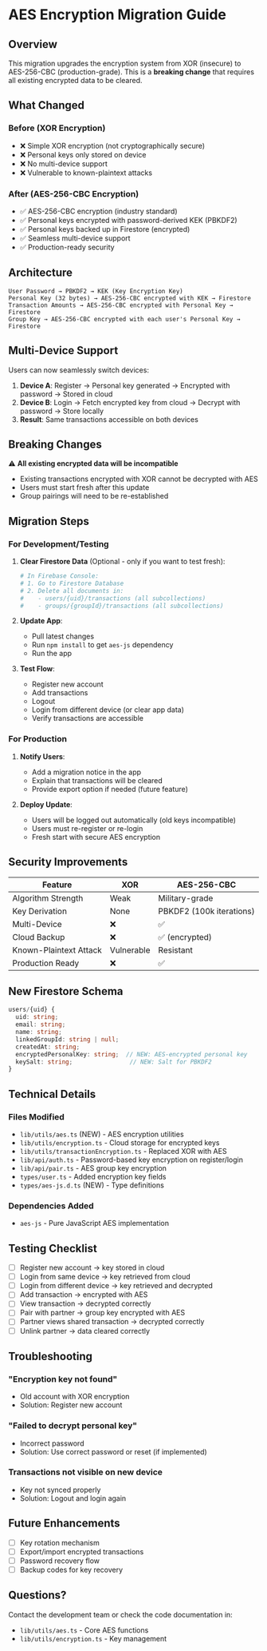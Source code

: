# AES Encryption Migration Guide

## Overview

This migration upgrades the encryption system from XOR (insecure) to AES-256-CBC (production-grade). This is a **breaking change** that requires all existing encrypted data to be cleared.

## What Changed

### Before (XOR Encryption)
- ❌ Simple XOR encryption (not cryptographically secure)
- ❌ Personal keys only stored on device
- ❌ No multi-device support
- ❌ Vulnerable to known-plaintext attacks

### After (AES-256-CBC Encryption)
- ✅ AES-256-CBC encryption (industry standard)
- ✅ Personal keys encrypted with password-derived KEK (PBKDF2)
- ✅ Personal keys backed up in Firestore (encrypted)
- ✅ Seamless multi-device support
- ✅ Production-ready security

## Architecture

```
User Password → PBKDF2 → KEK (Key Encryption Key)
Personal Key (32 bytes) → AES-256-CBC encrypted with KEK → Firestore
Transaction Amounts → AES-256-CBC encrypted with Personal Key → Firestore
Group Key → AES-256-CBC encrypted with each user's Personal Key → Firestore
```

## Multi-Device Support

Users can now seamlessly switch devices:

1. **Device A**: Register → Personal key generated → Encrypted with password → Stored in cloud
2. **Device B**: Login → Fetch encrypted key from cloud → Decrypt with password → Store locally
3. **Result**: Same transactions accessible on both devices

## Breaking Changes

⚠️ **All existing encrypted data will be incompatible**

- Existing transactions encrypted with XOR cannot be decrypted with AES
- Users must start fresh after this update
- Group pairings will need to be re-established

## Migration Steps

### For Development/Testing

1. **Clear Firestore Data** (Optional - only if you want to test fresh):
   ```bash
   # In Firebase Console:
   # 1. Go to Firestore Database
   # 2. Delete all documents in:
   #    - users/{uid}/transactions (all subcollections)
   #    - groups/{groupId}/transactions (all subcollections)
   ```

2. **Update App**:
   - Pull latest changes
   - Run `npm install` to get `aes-js` dependency
   - Run the app

3. **Test Flow**:
   - Register new account
   - Add transactions
   - Logout
   - Login from different device (or clear app data)
   - Verify transactions are accessible

### For Production

1. **Notify Users**:
   - Add a migration notice in the app
   - Explain that transactions will be cleared
   - Provide export option if needed (future feature)

2. **Deploy Update**:
   - Users will be logged out automatically (old keys incompatible)
   - Users must re-register or re-login
   - Fresh start with secure AES encryption

## Security Improvements

| Feature | XOR | AES-256-CBC |
|---------|-----|-------------|
| Algorithm Strength | Weak | Military-grade |
| Key Derivation | None | PBKDF2 (100k iterations) |
| Multi-Device | ❌ | ✅ |
| Cloud Backup | ❌ | ✅ (encrypted) |
| Known-Plaintext Attack | Vulnerable | Resistant |
| Production Ready | ❌ | ✅ |

## New Firestore Schema

```typescript
users/{uid} {
  uid: string;
  email: string;
  name: string;
  linkedGroupId: string | null;
  createdAt: string;
  encryptedPersonalKey: string;  // NEW: AES-encrypted personal key
  keySalt: string;                // NEW: Salt for PBKDF2
}
```

## Technical Details

### Files Modified

- `lib/utils/aes.ts` (NEW) - AES encryption utilities
- `lib/utils/encryption.ts` - Cloud storage for encrypted keys
- `lib/utils/transactionEncryption.ts` - Replaced XOR with AES
- `lib/api/auth.ts` - Password-based key encryption on register/login
- `lib/api/pair.ts` - AES group key encryption
- `types/user.ts` - Added encryption key fields
- `types/aes-js.d.ts` (NEW) - Type definitions

### Dependencies Added

- `aes-js` - Pure JavaScript AES implementation

## Testing Checklist

- [ ] Register new account → key stored in cloud
- [ ] Login from same device → key retrieved from cloud
- [ ] Login from different device → key retrieved and decrypted
- [ ] Add transaction → encrypted with AES
- [ ] View transaction → decrypted correctly
- [ ] Pair with partner → group key encrypted with AES
- [ ] Partner views shared transaction → decrypted correctly
- [ ] Unlink partner → data cleared correctly

## Troubleshooting

### "Encryption key not found"
- Old account with XOR encryption
- Solution: Register new account

### "Failed to decrypt personal key"
- Incorrect password
- Solution: Use correct password or reset (if implemented)

### Transactions not visible on new device
- Key not synced properly
- Solution: Logout and login again

## Future Enhancements

- [ ] Key rotation mechanism
- [ ] Export/import encrypted transactions
- [ ] Password recovery flow
- [ ] Backup codes for key recovery

## Questions?

Contact the development team or check the code documentation in:
- `lib/utils/aes.ts` - Core AES functions
- `lib/utils/encryption.ts` - Key management

